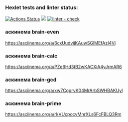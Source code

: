 ### Hexlet tests and linter status:
[![Actions Status](https://github.com/annafedorova21/python-project-lvl1/workflows/hexlet-check/badge.svg)](https://github.com/annafedorova21/python-project-lvl1/actions)
<a href="https://codeclimate.com/github/codeclimate/codeclimate/maintainability"><img src="https://api.codeclimate.com/v1/badges/a99a88d28ad37a79dbf6/maintainability" /></a>
[![linter - check](https://github.com/annafedorova21/python-project-lvl1/actions/workflows/learn_actions.yml/badge.svg)](https://github.com/annafedorova21/python-project-lvl1/actions/workflows/learn_actions.yml)

### аскинема brain-even
https://asciinema.org/a/6cxUudvijKAuwSGlMEfAzI4Vj

### аскинема brain-calc
https://asciinema.org/a/PZe6Hd3tB2wKACXiA4yJrmAR6

### аскинема brain-gcd
https://asciinema.org/a/xw7CggrvK04MrArbSWHBAKUyl

### аскинема brain-prime
https://asciinema.org/a/rkVUcpocvMnrXLs6FcFBLQ3Rm

